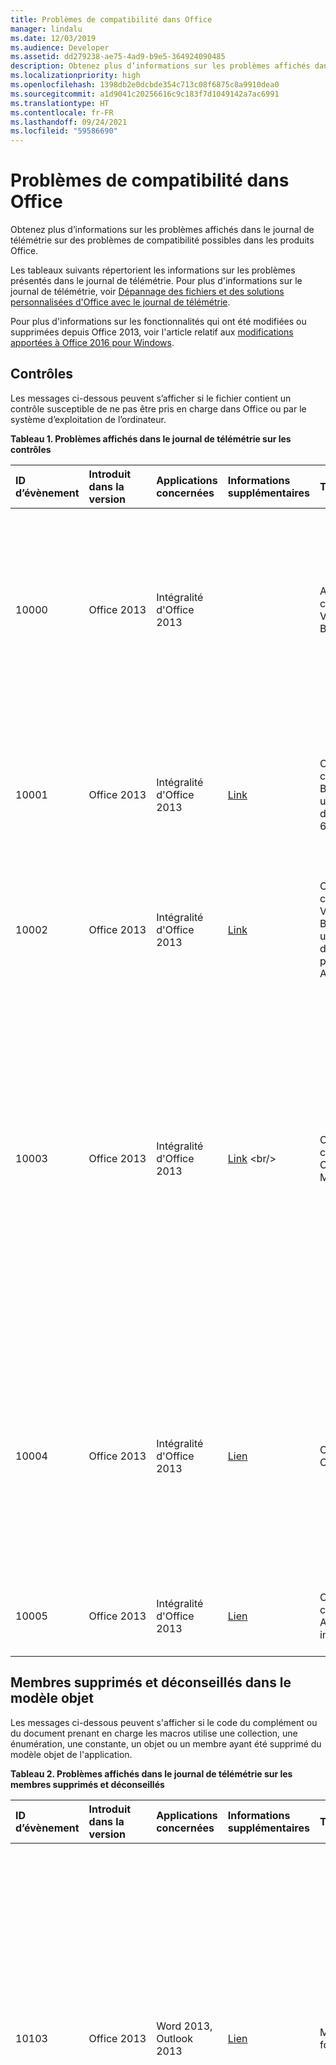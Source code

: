 ```yaml
---
title: Problèmes de compatibilité dans Office
manager: lindalu
ms.date: 12/03/2019
ms.audience: Developer
ms.assetid: dd279238-ae75-4ad9-b9e5-364924090485
description: Obtenez plus d’informations sur les problèmes affichés dans le journal de télémétrie sur des problèmes de compatibilité possibles dans les produits Office.
ms.localizationpriority: high
ms.openlocfilehash: 1398db2e0dcbde354c713c08f6875c8a9910dea0
ms.sourcegitcommit: a1d9041c20256616c9c183f7d1049142a7ac6991
ms.translationtype: HT
ms.contentlocale: fr-FR
ms.lasthandoff: 09/24/2021
ms.locfileid: "59586690"
---
```

# <a name="compatibility-issues-in-office"></a>Problèmes de compatibilité dans Office

Obtenez plus d’informations sur les problèmes affichés dans le journal de télémétrie sur des problèmes de compatibilité possibles dans les produits Office.
  
Les tableaux suivants répertorient les informations sur les problèmes présentés dans le journal de télémétrie. Pour plus d'informations sur le journal de télémétrie, voir [Dépannage des fichiers et des solutions personnalisées d'Office avec le journal de télémétrie](troubleshooting-office-files-and-custom-solutions-with-the-telemetry-log.md).
  
Pour plus d'informations sur les fonctionnalités qui ont été modifiées ou supprimées depuis Office 2013, voir l'article relatif aux [modifications apportées à Office 2016 pour Windows](https://docs.microsoft.com/DeployOffice/office2016/changes-in-office-2016-for-windows-desktop).
  
## <a name="controls"></a>Contrôles
<a name="OEV_CompatIssues_Controls"> </a>

Les messages ci-dessous peuvent s’afficher si le fichier contient un contrôle susceptible de ne pas être pris en charge dans Office ou par le système d’exploitation de l’ordinateur.
  
**Tableau 1. Problèmes affichés dans le journal de télémétrie sur les contrôles**

|**ID d’évènement**|**Introduit dans la version**|**Applications concernées**|**Informations supplémentaires**|**Titre**|**Description**|
|:-----|:-----|:-----|:-----|:-----|:-----|
|10000  <br/> |Office 2013  <br/> |Intégralité d'Office 2013  <br/> ||Avertissement : contrôles Visual Basic 6.0  <br/> |Le fichier utilise un contrôle Visual Basis 6.0 qui ne fonctionne pas dans les versions 64 bits d’Office, ou dans les versions 32 bits d’Office qui s’exécutent sur un appareil doté d’un processeur ARM. Remplacez ce contrôle par un contrôle pris en charge si vous voulez que celui-ci soit disponible pour les applications Office s’exécutant dans ces environnements.  <br/> |
|10001  <br/> |Office 2013  <br/> |Intégralité d'Office 2013  <br/> |[Link](https://docs.microsoft.com/previous-versions/visualstudio/visual-basic-6/visual-basic-6-support-policy) <br/> |Contrôles : contrôle Visual Basic  6.0 sur un système d’exploitation 64 bits  <br/> |Ce fichier utilise un contrôle Visual Basic 6.0 qui n’est pas pris en charge dans les versions 64 bits d’Office. Les fichiers exécutables Visual Basic 6.0 sont des fichiers 32 bits qui sont pris en charge sur un système d’exploitation 32 bits ou dans un environnement d’émulation WOW.  <br/> |
|10002  <br/> |Office 2013  <br/> |Intégralité d'Office 2013  <br/> |[Link](https://docs.microsoft.com/previous-versions/visualstudio/visual-basic-6/visual-basic-6-support-policy) <br/> |Contrôles : contrôles Visual Basic 6.0 sur un appareil doté d’un processeur ARM  <br/> |Ce fichier utilise un contrôle Visual Basic 6.0 qui ne fonctionne pas sur un appareil utilisant un processeur ARM.  <br/> |
|10003  <br/> |Office 2013  <br/> |Intégralité d'Office 2013  <br/> |[Link](https://docs.microsoft.com/previous-versions/office/office-2010/cc179181(v=office.14)) <br/> |Contrôles : contrôle Calendrier Microsoft  <br/> |Ce fichier utilise le contrôle Calendrier Microsoft (mscal.ocx), une fonctionnalité provenant des précédentes versions d'Access, non disponible dans Office 2013. Ce contrôle ne peut pas fonctionner, car il n'est pas installé sur l'ordinateur hôte. Vous pouvez utiliser d'autres contrôles sélecteurs de dates comme solution alternative, comme le **Date Picker Content Control** (dans Word 2013) ou le contrôle **DatePicker** de Windows (dans les contrôles communs Windows).  <br/> Pour plus d'informations, consultez l'article relatif au [remplacement du contrôle Calendrier dans les applications Access 2010](https://docs.microsoft.com/previous-versions/office/developer/office-2010/gg251104(v=office.14)).  <br/> |
|10004  <br/> |Office 2013  <br/> |Intégralité d'Office 2013  <br/> |[Lien](https://social.msdn.microsoft.com/Forums/6497460b-db0b-4ae1-8b15-3ab14f08ab68/vba-spreadsheet-control-doesnt-work-on-excel-2013?forum=officegeneral) <br/> |Office Web Components  <br/> |Le fichier utilise un contrôle Office Web Components (MSOWC.dll). Ce contrôle ne fonctionne pas car Office Web Components n'est pas installé sur cet ordinateur et n'est pas inclus dans Office 2013. Pour utiliser ce contrôle, installez Office Web Components séparément.  <br/> Pour en savoir plus, consultez la procédure pour [rechercher de la documentation et des exemples sur la programmation d’Office Web Components](https://support.microsoft.com/help/319793/how-to-find-office-web-components-owc-programming-documentation-and-sa) <br/> |
|10005  <br/> |Office 2013  <br/> |Intégralité d'Office 2013  <br/> |[Lien](https://support.office.com/article/embedded-object-and-activex-control-policy-settings-error-acb9e88e-88fa-4440-96af-50490a301fc4) <br/> |Contrôles : contrôle ActiveX non inscrit  <br/> |Le fichier utilise un contrôle ActiveX qui n’est pas inscrit sur l’ordinateur hôte. Pour utiliser ce contrôle, inscrivez-le sur l’ordinateur hôte.  <br/> |
   
## <a name="removed-and-deprecated-members-in-the-object-model"></a>Membres supprimés et déconseillés dans le modèle objet
<a name="OEV_CompatIssues_Removed"> </a>

Les messages ci-dessous peuvent s'afficher si le code du complément ou du document prenant en charge les macros utilise une collection, une énumération, une constante, un objet ou un membre ayant été supprimé du modèle objet de l'application. 
  
**Tableau 2. Problèmes affichés dans le journal de télémétrie sur les membres supprimés et déconseillés**

|**ID d’évènement**|**Introduit dans la version**|**Applications concernées**|**Informations supplémentaires**|**Titre**|**Description**|
|:-----|:-----|:-----|:-----|:-----|:-----|
|10103  <br/> |Office 2013  <br/> |Word 2013, Outlook 2013  <br/> |[Lien](https://docs.microsoft.com/office/troubleshoot/word/custom-xml-elements-not-supported) <br/> |Modèle objet - supprimé : fonctionnalité XML personnalisé  <br/> | La fonctionnalité SmartTags a été supprimée dans Word. Les méthodes, propriétés et objets suivants sont masqués et renvoient une erreur d’exécution s’ils sont sollicités :<br/><br/>Méthode - **XMLNodes.Add**  <br/>Propriété - **Document.XMLHideNamespaces**  <br/>Propriété - **Document.XMLSaveDataOnly**  <br/>Propriété - **Document.XMLSchemaViolations**  <br/>Objet - **XMLSchemaViolations** et tous ses membres  <br/>Objet - **XMLSchemaViolation** et tous ses membres  <br/>- **Application.TaskPanes** si la constante **wdTaskPaneXMLStructure** (5) de l’énumération **WdTaskPanes** est spécifiée  <br/>Propriété - **Options.PrintXMLTag**  <br/>Propriété - **View.ShowXMLMarkup**  <br/>Collection d’objets - **XMLChildNodeSuggestion** et tous ses membres  <br/>Objet - **XMLChildNodeSuggestion** et tous ses membres  <br/>Propriété - **Selection.XMLParentNode**  <br/>Propriété - **Range.XMLParentNode**  <br/> |
|10113  <br/> |Office 2013  <br/> |Word 2013, Outlook 2013  <br/> ||Modèle objet - supprimé : fonctionnalité Smart Tag (Balise active)  <br/> | La fonctionnalité SmartTags a été supprimée dans Word. Les méthodes, propriétés et objets suivants sont masqués et renvoient une erreur d’exécution s’ils sont sollicités :<br/>Objet - **SmartTag** et ses membres  <br/>Collection d’objets - **SmartTag** et ses membres  <br/>Objet - **SmartTagAction** et ses membres  <br/>Collection d’objets - **SmartTagAction** et ses membres  <br/>Objet - **SmartTagType** et ses membres  <br/>Collection d’objets - **SmartTagType** et ses membres  <br/>Propriété - **XMLNode.SmartTag**  <br/><br/>  Les méthodes suivantes sont masquées et échouent de manière silencieuse si elles sont sollicitées :  <br/>Méthode - **Document.CheckNewSmartTags**  <br/>Méthode - **Document.RecheckSmartTags**  <br/>Méthode - **Document.RemoveSmartTags**  <br/><br/>Les propriétés suivantes sont masquées et renvoient toujours la valeur FALSE si elles sont sollicitées :  <br/>Propriété - **Document.EmbedSmartTags**  <br/>Propriété - **Document.SmartTagsAsXMLProps**  <br/>Propriété - **Options.LabelSmartTags**  <br/>Propriété - **Options.DisplaySmartTagButtons**  <br/>Propriété - **EmailOptions.EmbedSmartTag**  <br/><br/>La propriété suivante est masquée et renvoie toujours la valeur TRUE si elle est sollicitée :  <br/>Propriété - **View.DisplaySmartTags**<br/><br/>  Les propriétés suivantes sont masquées et renvoient toujours une collection vide si elles sont sollicitées :  <br/>Propriété - **Application.SmartTagTypes**  <br/>Propriété - **Document.SmartTags**  <br/>Propriété - **Range.SmartTags**  <br/>Propriété - **Selection.SmartTags**  <br/> |
|10115  <br/> |Office 2013  <br/> |Word 2013, Outlook 2013  <br/> ||Modèle objet - supprimé : fonctionnalité Récapitulatifs automatiques  <br/> | La fonctionnalité Récapitulatifs automatiques a été supprimée dans Word. Les méthodes et propriétés suivantes sont masquées et renvoient une erreur d’exécution quand elles sont sollicitées :<br/>Méthode - **Document.AutoSummarize**  <br/>Propriété - **Document.ShowSummary**  <br/>Propriété - **Document.SummaryViewMode**  <br/>Propriété - **Document.SummaryLength**  <br/> |
|10116  <br/> |Office 2013  <br/> |Word 2013, Outlook 2013  <br/> ||Modèle objet - supprimé : fonctionnalité Code-barres  <br/> | La fonctionnalité de codes-barres pour enveloppes a été supprimée dans Word. Les propriétés suivantes sont masquées et renvoient toujours la valeur FALSE quand elles sont sollicitées :  <br/>Propriété - **Envelope.DefaultPrintBarCode**  <br/>Propriété - **MailingLabel.DefaultPrintBarCode**  <br/> |
|10117  <br/> |Office 2013  <br/> |Word 2013, Outlook 2013  <br/> ||Modèle objet - supprimé : propriété Window.DocumentMapPercentWidth  <br/> |La propriété **Window.DocumentMapPercentWidth** est masquée dans Word. Si cette propriété est sollicitée, elle génère une erreur d'exécution.  <br/> |
|10122  <br/> |Office 2013  <br/> |Word 2013, Outlook 2013  <br/> ||Modèle objet - supprimé : Application.FileSearch  <br/> |La propriété **Application.FileSearch** a été supprimée dans Office 2007. Si elle est sollicitée, elle renvoie une erreur. Pour contourner ce problème, utilisez l'objet [FileSystemObject](https://docs.microsoft.com/office/vba/Language/Reference/User-Interface-Help/filesystemobject-object) pour rechercher les répertoires de manière récursive de façon à trouver des fichiers spécifiques.  <br/> |
|10145  <br/> |Office 2013  <br/> |Excel 2013  <br/> ||Modèle objet - supprimé : Application.FileSearch  <br/> |La propriété **Application.FileSearch** a été supprimée dans Office 2007. Si elle est sollicitée, elle renvoie une erreur. Pour contourner ce problème, utilisez l'objet [FileSystemObject](https://docs.microsoft.com/office/vba/Language/Reference/User-Interface-Help/filesystemobject-object) pour rechercher les répertoires de manière récursive de façon à trouver des fichiers spécifiques.  <br/> |
|10154  <br/> |Office 2013  <br/> |Excel 2013  <br/> ||Modèle objet - supprimé : fonctionnalité Smart Tag (Balise active)  <br/> | La fonctionnalité SmartTags a été supprimée d’Excel. Les propriétés suivantes sont masquées et renvoient toujours la valeur FALSE si elles sont sollicitées :  <br/>Propriété - **Application.SmartTagRecognizers**  <br/><br/>Les méthodes, propriétés et objets suivants sont masqués et renvoient une erreur d’exécution s’ils sont sollicités :  <br/>Objet - **SmartTag** et ses membres  <br/>Collection d’objets - **SmartTag** et ses membres  <br/>Objet - **SmartTagAction** et ses membres  <br/>Collection d’objets - **SmartTagAction** et ses membres  <br/>Collection d’objets - **SmartTagOption** et ses membres  <br/>Objet - **SmartTagRecognizer** et ses membres  <br/>Collection d’objets - **SmartTagRecognizer** et ses membres  <br/><br/>  Les méthodes suivantes sont masquées et échouent de manière silencieuse si elles sont sollicitées :  <br/>Méthode - **Workbook.RecheckSmartTags**  <br/><br/>Les propriétés suivantes sont masquées et renvoient toujours une collection vide si elles sont sollicitées :  <br/>Propriété - **Workbook.SmartTagOptions**  <br/>Propriété - **Worksheet.SmartTags**  <br/>Propriété - **Range.SmartTags**  <br/>Propriété - **IRange.SmartTags**  <br/>Propriété - **DialogSheet.SmartTags**  <br/>Propriété - **IDialogSheet.SmartTags**  <br/> |
|10155  <br/> |Office 2013  <br/> |Intégralité d'Office 2013  <br/> ||Modèle objet - supprimé : méthode ToolbarButton.Edit  <br/> |L'éditeur de boutons CommandBar a été supprimé. Si elle est sollicitée, la méthode échoue de manière silencieuse. Des images personnalisées peuvent être appliquées aux boutons CommandBar existants via la méthode [CommandBarButton.PasteFace](https://docs.microsoft.com/office/vba/api/Office.CommandBarButton.PasteFace) ou les propriétés [CommandBarButton.Picture](https://docs.microsoft.com/office/vba/api/Office.CommandBarButton.Picture) et [CommandBarButton.Mask](https://docs.microsoft.com/office/vba/api/Office.CommandBarButton.Mask).  <br/> |
|10159  <br/> |Office 2016  <br/> |Word  <br/> ||Modèle objet déconseillé : SkyDriveSignInOption  <br/> |SkyDriveSignInOption est déconseillé. Utilisez plutôt CloudSignInOption.  <br/> |
   
## <a name="behavior-changes-in-the-object-model"></a>Modifications de comportement dans le modèle objet
<a name="OEV_CompatIssues_Changed"> </a>

Les messages ci-dessous peuvent s’afficher si le code du complément ou du document prenant en charge les macros utilise un objet, un membre, une collection, une énumération ou une constante qui se comporte différemment des versions précédentes d’Office.
  
**Tableau 3. Problèmes affichés dans le journal de télémétrie sur les modifications de comportement**

|**ID d’évènement**|**Introduit dans la version**|**Applications concernées**|**Informations supplémentaires**|**Titre**|**Description**|
|:-----|:-----|:-----|:-----|:-----|:-----|
|10156  <br/> |Office 2016  <br/> |Word  <br/> ||Changement de comportement de modèle objet : Utilisation détectée des événements d’enregistrement  <br/> |Le vérificateur de compatibilité a détecté l’utilisation d’événements d’enregistrement pouvant entraîner une expérience indésirable pendant la co-création en temps réel. Il est possible que votre solution ne fonctionne pas comme prévu pendant la co-création de sessions en temps réel en raison d’une fréquence d’enregistrement plus élevée pendant ces scénarios. Nous vous recommandons d’ajuster la solution afin de limiter ce phénomène lors de périodes comportant de nombreuses sauvegardes. Vous pouvez également désactiver la co-création en temps réel à l’aide de stratégie de groupe.  <br/> |
|10160  <br/> |Office 2016  <br/> |Word, Excel, PowerPoint  <br/> ||Changement de comportement de modèle objet : Application.DisplayDocumentInformationPanel  <br/> |Le panneau Informations sur le document est déconseillé dans le cadre de l’obsolescence du produit InfoPath. L’interrogation de cette propriété renvoie toujours la valeur False. La définition de cette propriété varie selon l’application. Si vous la définissez sur True, le panneau de propriétés apparaît pour Word et PowerPoint, mais ne fait rien dans Excel. Si vous la définissez sur False, rien ne se produit dans les applications.  <br/> |
|10161  <br/> |Office 2016  <br/> |Word  <br/> ||Changement de comportement de modèle objet : ContentControl.DropdownListEntries  <br/> |Le panneau Informations sur le document est déconseillé dans le cadre de l’obsolescence du produit InfoPath. Lors de l’utilisation d’une fonction ne correspondant pas aux propriétés de recherche de SharePoint, le comportement de cette API n’est plus pris en charge. Il fonctionne comme prévu avec d’autres types d’entrées de liste.  <br/> |
|10157  <br/> |Office 2016  <br/> |PowerPoint  <br/> ||Changement de comportement de modèle objet : Propriété Presentation.InMergeMode  <br/> |L’ancien mode de fusion qui s’affiche dans la fenêtre du document lors de la co-création a été remplacé par une nouvelle fenêtre de résolution du conflit. Si vous y accédez dans ce contexte, la propriété Presentation.InMergeMode renvoie la valeur False.  <br/> |
|10106  <br/> |Office 2013  <br/> |Excel 2013  <br/> ||Modification du comportement du modèle objet : propriété Application.FormulaBarHeight  <br/> |La propriété [Propriété Application.FormulaBarHeight (Excel)](https://docs.microsoft.com/office/vba/api/Excel.Application.FormulaBarHeight) a été modifiée. Si cette propriété est sollicitée, elle lit et écrit la hauteur de la barre de formule associée à la fenêtre active dans Excel. Pour modifier la hauteur de la barre de formule dans une autre fenêtre Excel, activez la fenêtre, puis définissez la propriété **Application.FormulaBarHeight**.  <br/> |
|10107  <br/> |Office 2013  <br/> |Excel 2013  <br/> ||Modification du comportement du modèle objet : méthode Workbook.Protect  <br/> |La structure de la fenêtre (hauteur, largeur, état réduit ou agrandi) ne peut pas être protégée dans Excel. Si la méthode [Méthode Workbook.Protect (Excel)](https://docs.microsoft.com/office/vba/api/Excel.Workbook.Protect) est appelée, elle ne protège pas la structure de la fenêtre du classeur, quelle que soit la valeur du paramètre Windows.  <br/> |
|10140  <br/> |Office 2013  <br/> |Word 2013, Outlook 2013  <br/> ||Modification du comportement du modèle objet : Table.AllowPageBreaks  <br/> |La propriété **Table.AllowPageBreaks** est masquée et renvoie toujours la valeur TRUE. Pour obtenir le même comportement, utilisez les propriétés [ParagraphFormat.KeepTogether, propriété (Word)](https://docs.microsoft.com/office/vba/api/Word.ParagraphFormat.KeepTogether) et [ParagraphFormat.KeepWithNext, propriété (Word)](https://docs.microsoft.com/office/vba/api/Word.ParagraphFormat.KeepWithNext).  <br/> |
   
## <a name="hidden-members-in-the-object-model"></a>Membres masqués dans le modèle objet
<a name="OEV_CompatIssues_Hidden"> </a>

Les messages ci-dessous peuvent s'afficher si le code du complément ou du document prenant en charge les macros utilise une collection, une énumération, une constante, un objet ou un membre ayant été masqué dans le modèle objet de l'application.
  
**Tableau 4. Problèmes affichés dans le journal de télémétrie sur les membres masqués**

|**ID d’évènement**|**Introduit dans la version**|**Applications concernées**|**Informations supplémentaires**|**Titre**|**Description**|
|:-----|:-----|:-----|:-----|:-----|:-----|
|10158  <br/> |Office 2016  <br/> |Excel  <br/> ||Modèle objet masqué : Méthode Presentation.WorksheetFunction.Forecast (toutes les applications)  <br/> |La méthode WorksheetFunction.Forecast est masquée. Si elle est appelée, la méthode se comporte de la même façon que dans Excel 2013. Elle fait toujours partie intégrante du modèle objet pour la compatibilité descendante, mais vous devez utiliser WorksheetFunction.Forecast_Linear dans les nouvelles applications.  <br/> |
|10109  <br/> |Office 2013  <br/> |Word 2013, Outlook 2013  <br/> ||Modèle objet - masqué : méthode Document.UpdateSummaryProperties  <br/> |La fonctionnalité Récapitulatifs automatiques a été supprimée dans Word. Si la méthode **Document.UpdateSummaryProperties** est appelée, elle génère une erreur d'exécution.  <br/> |
|10110  <br/> |Office 2013  <br/> |Word 2013, Outlook 2013  <br/> ||Modèle objet - masqué : méthode Comment.Delete  <br/> |Dans Word, les personnes ajoutant des commentaires peuvent répondre directement à d'autres commentaires. Si la méthode **Comment.Delete** est appelée, elle fonctionne de la même manière que dans les versions précédentes d'Office, c'est-à-dire qu'elle supprime un seul commentaire et laisse toutes les réponses dans le document. Pour supprimer l'ensemble d'un thread de commentaires, utilisez la méthode **Comment.DeleteRecursively**. Pour répondre à un commentaire, utilisez la méthode **Comment.Replies.Add**.  <br/> |
|10111  <br/> |Office 2013  <br/> |Word 2013, Outlook 2013  <br/> ||Modèle objet - masqué : propriété Comment.Author  <br/> |Dans Word, les commentaires sont désormais associés aux contacts. Si la propriété **Comment.Author** est sollicitée, celle-ci se comporte de la même façon que dans les versions précédentes d'Office. Pour accéder au nom d'une personne ayant entré un commentaire, utilisez la propriété Name de l'objet **Contact** associé au commentaire.  <br/> |
|10112  <br/> |Office 2013  <br/> |Word 2013, Outlook 2013  <br/> ||Modèle objet - masqué : propriété Comment.Initial  <br/> |Par défaut dans Word, les initiales des personnes ayant entré des commentaires ne sont pas affichées avec les commentaires. Si la propriété **Comment.Initial** est sollicitée, celle-ci se comporte de la même façon que dans les versions précédentes d'Office. En revanche, les initiales apparaissent toujours pour les commentaires sur les documents imprimés.  <br/> |
|10114  <br/> |Office 2013  <br/> |Word 2013, Outlook 2013  <br/> ||Modèle objet - masqué : propriété Comment.ShowTip  <br/> |Dans Word, les info-bulles associées aux commentaires sont affichées par défaut. Si la propriété **Comment.ShowTip** est sollicitée, elle renvoie toujours la valeur FALSE.  <br/> |
|10118  <br/> |Office 2013  <br/> |Word 2013, Outlook 2013  <br/> ||Modèle objet - masqué : propriété Options.BackgroundOpen  <br/> |Word ne peut pas ouvrir les documents web volumineux en arrière-plan. Si la propriété [Options.BackgroundOpen Property (Word)](https://docs.microsoft.com/previous-versions/office/ff840248(v=office.15)) est sollicitée, elle renvoie toujours la valeur FALSE et ne peut pas être définie sur une autre valeur.  <br/> |
|10119  <br/> |Office 2013  <br/> |Word 2013, Outlook 2013  <br/> ||Modèle objet - masqué : méthode Document.ApplyQuickStyleSet  <br/> |La méthode **Document.ApplyQuickStyleSet** a été masquée dans Word. Si cette méthode est appelée, elle continue de fonctionner de la même façon que dans Office 2007, c'est-à-dire qu'elle modifie le jeu de styles du document. Pour utiliser les nouvelles fonctionnalités d'Office 2010 et versions ultérieures, remplacez-la par la méthode [Document.ApplyQuickStyleSet2, méthode (Word)](https://docs.microsoft.com/office/vba/api/Word.Document.ApplyQuickStyleSet2).  <br/> |
|10120  <br/> |Office 2013  <br/> |Word 2013, Outlook 2013  <br/> ||Modèle objet - masqué : méthode Document.SaveAs  <br/> |La fonctionnalité Enregistrer sous se comporte de la même façon que dans les versions précédentes de Word. Si la méthode **Document.SaveAs** est appelée, elle se comporte de la même façon que dans Office 2007. La méthode **SaveAs2** est ajoutée à l’objet Document qui contient les propriétés introduites dans Office 2010. Pour utiliser les nouvelles fonctionnalités d’Office 2010 et versions ultérieures, remplacez la méthode **Document.SaveAs** par la méthode [Document.SaveAs2, méthode (Word)](https://docs.microsoft.com/office/vba/api/Word.SaveAs2).  <br/> |
|10121  <br/> |Office 2013  <br/> |Word 2013, Outlook 2013  <br/> ||Modèle objet - supprimé : fonctionnalités Assistant et AideIntuitive  <br/> | Les fonctionnalités Assistant et AideIntuitive ont été masquées dans Word.  <br/><br/>Les propriétés suivantes sont masquées, mais elles font toujours partie du modèle objet à des fins de compatibilité descendante. Nous vous déconseillons de les utiliser dans les nouvelles solutions Office :  <br/>Propriété - **Application.Assistant**  <br/>Propriété - **Application.AnswerWizard**  <br/><br/>Les propriétés suivantes sont masquées. Si elles sont sollicitées, elles renvoient une erreur d'exécution :  <br/>Propriété - **Global.Assistant**  <br/>Propriété - **Global.AnswerWizard**  <br/> |
|10123  <br/> |Office 2013  <br/> |Word 2013, Outlook 2013  <br/> ||Modèle objet - masqué : Options.WPHelp  <br/> |La propriété **Options.WPHelp** est masquée.  <br/> |
|10124  <br/> |Office 2013  <br/> |Word 2013, Outlook 2013  <br/> ||Modèle objet - masqué : Options.SetWPHelpOptions  <br/> |La propriété **Options.SetWPHelpOptions** est masquée. Si elle est sollicitée, elle renvoie une erreur.  <br/> |
|10125  <br/> |Office 2013  <br/> |Word 2013, Outlook 2013  <br/> ||Modèle objet - masqué : Options.WPDocNavKeys  <br/> |La propriété **Options.WPDocNavKeys** est masquée. Si elle est sollicitée, elle renvoie toujours la valeur FALSE.  <br/> |
|10126  <br/> |Office 2013  <br/> |Word 2013, Outlook 2013  <br/> ||Modèle objet - masqué : Options.BlueScreen  <br/> |La propriété **Options.BlueScreen** est masquée. Si elle est sollicitée, elle renvoie toujours la valeur FALSE.  <br/> |
|10127  <br/> |Office 2013  <br/> |Word 2013, Outlook 2013  <br/> ||Modèle objet - masqué : Options.AllowFastSave  <br/> |La propriété **Options.AllowFastSave** est masquée. Si elle est sollicitée, elle renvoie toujours la valeur FALSE.  <br/> |
|10128  <br/> |Office 2013  <br/> |Word 2013, Outlook 2013  <br/> ||Modèle objet - masqué : Application.DisplayStatusBar  <br/> |La propriété **Application.DisplayStatusBar** est masquée. À la place, utilisez la propriété **Application.CommandBars("Status Bar")** Visible.  <br/> |
|10129  <br/> |Office 2013  <br/> |Word 2013Outlook 2013  <br/> ||Modèle objet - masqué : Document.HTMLProject  <br/> |La propriété **Document.HTMLProject** est masquée. Si elle est sollicitée, elle renvoie une erreur.  <br/> |
|10130  <br/> |Office 2013  <br/> |Word 2013, Outlook 2013  <br/> ||Modèle objet - masqué : Document.Versions  <br/> |La fonctionnalité Versions a été supprimée et, par conséquent, la propriété **Document.Versions** est masquée. Si cette propriété est sollicitée, elle renvoie une erreur.  <br/> |
|10131  <br/> |Office 2013  <br/> |Word 2013, Outlook 2013  <br/> ||Modèle objet - masqué : Document.Route  <br/> |La fonctionnalité Bordereau de routage a été supprimée et, par conséquent, la méthode **Document.Route** est masquée. Si cette méthode est sollicitée, elle renvoie une erreur.  <br/> |
|10132  <br/> |Office 2013  <br/> |Word 2013, Outlook 2013  <br/> ||Modèle objet - masqué : Document.HasRoutingSlip  <br/> |La fonctionnalité Bordereau de routage a été supprimée et, par conséquent, la propriété **Document.HasRoutingSlip** est masquée. Si cette propriété est sollicitée, elle renvoie une erreur.  <br/> |
|10133  <br/> |Office 2013  <br/> |Word 2013, Outlook 2013  <br/> ||Modèle objet - masqué : Document.Routed  <br/> |La fonctionnalité Bordereau de routage a été supprimée et, par conséquent, la propriété **Document.Routed** est masquée. Si cette propriété est sollicitée, elle renvoie une erreur.  <br/> |
|10134  <br/> |Office 2013  <br/> |Word 2013, Outlook 2013  <br/> ||Modèle objet - masqué : Document.RoutingSlip  <br/> |La fonctionnalité Bordereau de routage a été supprimée et, par conséquent, la propriété **Document.RoutingSlip** est masquée. Si cette propriété est sollicitée, elle renvoie une erreur.  <br/> |
|10135  <br/> |Office 2013  <br/> |Word 2013, Outlook 2013  <br/> ||Modèle objet - masqué : modèle objet Diagram  <br/> | L’objet **Diagram** a été masqué, de même que les propriétés et les méthodes associées à l’objet **Diagram**. Si les membres suivants sont sollicités, ils génèrent une erreur :  <br/>- **Shapes.AddDiagram** <br/>- **Shape.Diagram** <br/>- **Shape.DiagramNode** <br/>- **Shape.HasDiagram** <br/>- **ShapeHasDiagramNode** <br/>- **ShapeRange.DiagramNode** <br/>- **ShapeRange.HasDiagram** <br/>- **ShapeRange.HasDiagramNode** <br/> |
|10136  <br/> |Office 2013  <br/> |Word 2013, Outlook 2013  <br/> ||Modèle objet - masqué : ShapeRange.Activate  <br/> | L’objet Image Word est masqué, et, par conséquent, les méthodes utilisées pour convertir une image en objet Image Word le sont également. Il s’agissait des méthodes suivantes :  <br/>- **InlineShape.Activate** <br/>- **Shape.Activate** <br/>- **ShapeRange.Activate** <br/><br/>  Si ces méthodes sont utilisées, elles génèrent une erreur.  <br/> |
|10137  <br/> |Office 2013  <br/> |Word 2013, Outlook 2013  <br/> ||Modèle objet - masqué : Shape.Activate  <br/> | L’objet Image Word est masqué, et, par conséquent, les méthodes utilisées pour convertir une image en objet Image Word le sont également. Il s’agissait des méthodes suivantes :  <br/>- **InlineShape.Activate** <br/>- **Shape.Activate** <br/>- **ShapeRange.Activate** <br/><br/>Si ces méthodes sont utilisées, elles génèrent une erreur.  <br/> |
|10138  <br/> |Office 2013  <br/> |Word 2013, Outlook 2013  <br/> ||Modèle objet - masqué : InlineShape.Activate  <br/> | L’objet Image Word est masqué, et, par conséquent, les méthodes utilisées pour convertir une image en objet Image Word le sont également. Il s’agissait des méthodes suivantes :  <br/>- **InlineShape.Activate** <br/>- **Shape.Activate** <br/>- **ShapeRange.Activate** <br/><br/>Si ces méthodes sont utilisées, elles génèrent une erreur.  <br/> |
|10139  <br/> |Office 2013  <br/> |Word 2013  <br/> ||Modèle objet - masqué : Shapes.AddChart  <br/> |La méthode **Shapes.AddChart** est masquée. Elle fait toujours partie du modèle objet pour la compatibilité descendante, mais nous vous déconseillons de l'utiliser dans de nouvelles applications. À la place, utilisez la méthode **Shapes.AddChart2**.  <br/> <br/>**Remarque** : la méthode **Shapes.AddChart2** applique un titre par défaut au nouveau graphique. Pour modifier le titre une fois le graphique ajouté au fichier, utilisez la propriété **Chart.ChartTitle** ou modifiez le titre manuellement.           |
|10141  <br/> |Office 2013  <br/> |Word 2013, Outlook 2013  <br/> ||Modèle objet - masqué : Application.ShowWindowsInTaskbar  <br/> |La propriété **Application.ShowWindowinTaskbar** est masquée. Si elle est sollicitée, elle renvoie toujours la valeur TRUE.  <br/> |
|10142  <br/> |Office 2013  <br/> |Word 2013, Outlook 2013  <br/> ||Modèle objet - masqué : HangulHanjaConversionDictionaries.BuiltinDictionary  <br/> |La propriété **HangulHanjaConversionDictionaries.BuiltinDictionary** est masquée. Si elle est sollicitée, elle renvoie la valeur NULL.  <br/> |
|10143  <br/> |Office 2013  <br/> |Word 2013, Outlook 2013  <br/> ||Modèle objet - masqué : Template.AutoTextEntries  <br/> |L'insertion automatique est à présent un type de bloc de construction. Vous pouvez accéder aux blocs de construction en utilisant la propriété [Template.BuildingBlockEntries, propriété (Word)](https://docs.microsoft.com/office/vba/api/Word.Template.BuildingBlockEntries) ou la propriété [Template.BuildingBlockTypes, propriété (Word)](https://docs.microsoft.com/office/vba/api/Word.Template.BuildingBlockTypes).  <br/> Par défaut, la fonctionnalité d’insertion automatique est enregistrée dans normal.dotm  <br/> |
|10144  <br/> |Office 2013  <br/> |Word 2013, Outlook 2013  <br/> ||Modèle objet - masqué : View.RevisionsMode  <br/> |La propriété **View.RevisionsMode** est masquée. Utilisez la propriété [View.MarkupMode, propriété (Word)](https://docs.microsoft.com/office/vba/api/Word.View.MarkupMode) à la place.  <br/> |
|10146  <br/> |Office 2013  <br/> |Excel 2013  <br/> ||Modèle objet - masqué : ISlicerCache.ClearManualFilter  <br/> |La méthode **ClearManualFilter** de l'objet ISlicerCache a été marquée comme masquée. Elle fait toujours partie du modèle objet pour la compatibilité descendante, mais nous vous déconseillons de l'utiliser dans de nouvelles applications.  <br/> |
|10147  <br/> |Office 2013  <br/> |Excel 2013  <br/> ||Modèle objet masqué : _Application.ShowWindowsInTaskbar  <br/> |La propriété **\_application.ShowWindowsInTaskbar** a été masquée. Elle fait toujours partie du modèle objet à des fins de compatibilité descendante, mais vous ne devez pas l’utiliser dans les nouvelles applications.  <br/> |
|10148  <br/> |Office 2013  <br/> |Excel 2013  <br/> ||Modèle objet masqué : _Application.SaveISO8601Dates  <br/> |La propriété **\_Application.SaveISO8601Dates** a été masquée. Elle fait toujours partie du modèle objet à des fins de compatibilité descendante, mais vous ne devez pas l’utiliser dans les nouvelles applications.<br/> |
|10149  <br/> |Office 2013  <br/> |Excel 2013  <br/> ||Modèle objet - masqué : SlicerCache.ClearManualFilter  <br/> |La méthode **ClearManualFilter** de l'objet SlicerCache a été marquée comme masquée. Elle fait toujours partie du modèle objet pour la compatibilité descendante, mais nous vous déconseillons de l'utiliser dans de nouvelles applications.  <br/> |
|10150  <br/> |Office 2013  <br/> |Excel 2013  <br/> ||Modèle objet masqué : _Application.Assistant  <br/> |La propriété **\_Application.Assistant** a été masquée. Elle fait toujours partie du modèle objet à des fins de compatibilité descendante, mais vous ne devez pas l’utiliser dans les nouvelles applications.<br/> |
|10151  <br/> |Office 2013  <br/> |Excel 2013  <br/> ||Modèle objet masqué : _Application.AnswerWizard  <br/> |La propriété **\_Application.Assistant** a été masquée. Si elle est sollicitéee, la propriété retourne une erreur d’exécution.<br/> |
|10152  <br/> |Office 2013  <br/> |Excel 2013  <br/> ||Modèle objet masqué : _Global.Assistant  <br/> |La propriété **\_Global.Assistant** a été masquée. Elle fait toujours partie du modèle objet à des fins de compatibilité descendante, mais vous ne devez pas l’utiliser dans les nouvelles applications.<br/> |
|10153  <br/> |Office 2013  <br/> |Excel 2013  <br/> ||Modèle objet - masqué : Shapes.AddChart  <br/> |La méthode **Shapes.AddChart** est masquée. Elle fait toujours partie du modèle objet pour la compatibilité descendante, mais nous vous déconseillons de l'utiliser dans de nouvelles applications. À la place, utilisez la méthode **Shapes.AddChart2**.  <br/> <br/>**Remarque** : la méthode **Shapes.AddChart2** applique un titre par défaut au nouveau graphique. Pour modifier le titre une fois le graphique ajouté au fichier, utilisez la propriété **Chart.ChartTitle** ou modifiez le titre manuellement.           |
   
## <a name="see-also"></a>Voir aussi

- [Compatibilité et télémétrie dans Office](https://docs.microsoft.com/previous-versions/office/office-2013-resource-kit/ff394407(v=office.15)) 
- [Centre pour développeurs Office](https://developer.microsoft.com/office)
- [Dépannage des fichiers et des solutions personnalisées d'Office avec le journal de télémétrie](troubleshooting-office-files-and-custom-solutions-with-the-telemetry-log.md)
- [Forum sur la compatibilité des applications Office](https://social.technet.microsoft.com/Forums/officesetupdeploy/threads)
    

